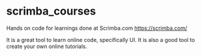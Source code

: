 # scrimba_courses
Hands on code for learnings done at Scrimba.com https://scrimba.com/

It is a great tool to learn online code, specifically UI.
It is also a good tool to create your own online tutorials.
